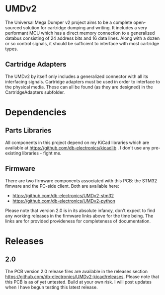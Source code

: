 # UMDv2
The Universal Mega Dumper v2 project aims to be a complete open-sourced solution for cartridge dumping and writing. It includes a very performant MCU which has a direct memory connection to a generalized databus consisting of 24 address bits and 16 data lines. Along with a dozen or so control signals, it should be sufficient to interface with most cartridge types.

## Cartridge Adapters
The UMDv2 by itself only includes a generalized connector with all its interfacing signals. Cartridge adapters must be used in order to interface to the physical media. These can all be found (as they are designed) in the CartridgeAdapters subfolder.

# Dependencies
## Parts Libraries
All components in this project depend on my KiCad libraries which are available at https://github.com/db-electronics/kicadlib . I don't use any pre-existing libraries - fight me.

## Firmware
There are two firmware components associated with this PCB: the STM32 fimware and the PC-side client. Both are available here:
* https://github.com/db-electronics/UMDv2-stm32
* https://github.com/db-electronics/UMDv2-python

Please note that version 2.0 is in its absolute infancy, don't expect to find any working releases in the firmware links above for the time being. The links are for provided provideness for completeness of documentation.

# Releases
## 2.0
The PCB version 2.0 release files are available in the releases section https://github.com/db-electronics/UMDv2-kicad/releases. Please note that this PCB is as of yet untested. Build at your own risk. I will post updates when I have begun testing this latest release.
